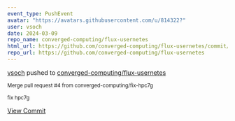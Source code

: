 ```yaml
---
event_type: PushEvent
avatar: "https://avatars.githubusercontent.com/u/814322?"
user: vsoch
date: 2024-03-09
repo_name: converged-computing/flux-usernetes
html_url: https://github.com/converged-computing/flux-usernetes/commit/faff81f1eeccf964ded5a3cda04efe4d646d65f1
repo_url: https://github.com/converged-computing/flux-usernetes
---
```


<a href='https://github.com/vsoch' target='_blank'>vsoch</a> pushed to <a href='https://github.com/converged-computing/flux-usernetes' target='_blank'>converged-computing/flux-usernetes</a>

<small>Merge pull request #4 from converged-computing/fix-hpc7g

fix hpc7g</small>

<a href='https://github.com/converged-computing/flux-usernetes/commit/faff81f1eeccf964ded5a3cda04efe4d646d65f1' target='_blank'>View Commit</a>